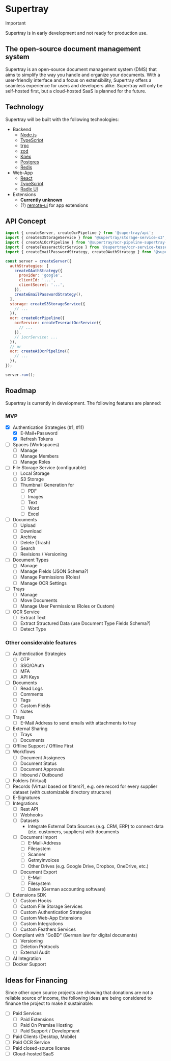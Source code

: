 # Supertray

> [!IMPORTANT]  
> Supertray is in early development and not ready for production use.

## The open-source document management system

Supertray is an open-source document management system (DMS) that aims to simplify the way you handle and organize your documents. With a user-friendly interface and a focus on extensibility, Supertray offers a seamless experience for users and developers alike. Supertray will only be self-hosted first, but a cloud-hosted SaaS is planned for the future.

## Technology

Supertray will be built with the following technologies:

- Backend
  - [Node.js](https://nodejs.org/en/)
  - [TypeScript](https://www.typescriptlang.org/)
  - [trpc](https://trpc.io/)
  - [zod](https://github.com/colinhacks/zod)
  - [Knex](https://knexjs.org/)
  - [Postgres](https://www.postgresql.org/)
  - [Redis](https://redis.io/)
- Web-App
  - [React](https://reactjs.org/)
  - [TypeScript](https://www.typescriptlang.org/)
  - [Radix UI](https://radix-ui.com/)
- Extensions
  - **Currently unknown**
  - (?) [remote-ui](https://github.com/Shopify/remote-ui) for app extensions

## API Concept

```js
import { createServer, createOcrPipeline } from '@supertray/api';
import { createS3StorageService } from '@supertray/storage-service-s3';
import { createAiOcrPipeline } from '@supertray/ocr-pipeline-supertray-ai';
import { createTesseractOcrService } from '@supertray/ocr-service-tesseract';
import { createEmailPasswordStrategy, createOAuthStrategy } from '@supertray/auth-strategies';

const server = createServer({
  authStrategies: [
    createOAuthStrategy({
      provider: 'google',
      clientId: '...',
      clientSecret: '...',
    }),
    createEmailPasswordStrategy(),
  ],
  storage: createS3StorageService({
    // ...
  }),
  ocr: createOcrPipeline({
    ocrService: createTeseractOcrService({
      // ...
    }),
    // iocrService: ...
  }),
  // or
  ocr: createAiOcrPipeline({
    // ...
  }),
});

server.run();
```

## Roadmap

Supertray is currently in development. The following features are planned:

### MVP

- [x] Authentication Strategies (#1, #11)
  - [x] E-Mail+Password
  - [x] Refresh Tokens
- [ ] Spaces (Workspaces)
  - [ ] Manage
  - [ ] Manage Members
  - [ ] Manage Roles
- [ ] File Storage Service (configurable)
  - [ ] Local Storage
  - [ ] S3 Storage
  - [ ] Thumbnail Generation for
    - [ ] PDF
    - [ ] Images
    - [ ] Text
    - [ ] Word
    - [ ] Excel
- [ ] Documents
  - [ ] Upload
  - [ ] Download
  - [ ] Archive
  - [ ] Delete (Trash)
  - [ ] Search
  - [ ] Revisions / Versioning
- [ ] Document Types
  - [ ] Manage
  - [ ] Manage Fields (JSON Schema?)
  - [ ] Manage Permissions (Roles)
  - [ ] Manage OCR Settings
- [ ] Trays
  - [ ] Manage
  - [ ] Move Documents
  - [ ] Manage User Permissions (Roles or Custom)
- [ ] OCR Service
  - [ ] Extract Text
  - [ ] Extract Structured Data (use Document Type Fields Schema?)
  - [ ] Detect Type

### Other considerable features

- [ ] Authentication Strategies
  - [ ] OTP
  - [ ] SSO/OAuth
  - [ ] MFA
  - [ ] API Keys
- [ ] Documents
  - [ ] Read Logs
  - [ ] Comments
  - [ ] Tags
  - [ ] Custom Fields
  - [ ] Notes
- [ ] Trays
  - [ ] E-Mail Address to send emails with attachments to tray
- [ ] External Sharing
  - [ ] Trays
  - [ ] Documents
- [ ] Offline Support / Offline First
- [ ] Workflows
  - [ ] Document Assignees
  - [ ] Document Status
  - [ ] Document Approvals
  - [ ] Inbound / Outbound
- [ ] Folders (Virtual)
- [ ] Records (Virtual based on filters?), e.g. one record for every supplier dataset (with customizable directory structure)
- [ ] E-Signatures
- [ ] Integrations
  - [ ] Rest API
  - [ ] Webhooks
  - [ ] Datasets
    - Integrate External Data Sources (e.g. CRM, ERP) to connect data (etc. customers, suppliers) with documents
  - [ ] Document Import
    - [ ] E-Mail-Address
    - [ ] Filesystem
    - [ ] Scanner
    - [ ] Getmyinvoices
    - [ ] Other Drives (e.g. Google Drive, Dropbox, OneDrive, etc.)
  - [ ] Document Export
    - [ ] E-Mail
    - [ ] Filesystem
    - [ ] Datev (German accounting software)
- [ ] Extensions SDK
  - [ ] Custom Hooks
  - [ ] Custom File Storage Services
  - [ ] Custom Authentication Strategies
  - [ ] Custom Web-App Extensions
  - [ ] Custom Integrations
  - [ ] Custom Feathers Services
- [ ] Compliant with "GoBD" (German law for digital documents)
  - [ ] Versioning
  - [ ] Deletion Protocols
  - [ ] External Audit
- [ ] AI Integration
- [ ] Docker Support

## Ideas for Financing

Since other open source projects are showing that donations are not a reliable source of income, the following ideas are being considered to finance the project to make it sustainable:

- [ ] Paid Services
  - [ ] Paid Extensions
  - [ ] Paid On Premise Hosting
  - [ ] Paid Support / Development
- [ ] Paid Clients (Desktop, Mobile)
- [ ] Paid OCR Service
- [ ] Paid closed-source license
- [ ] Cloud-hosted SaaS
